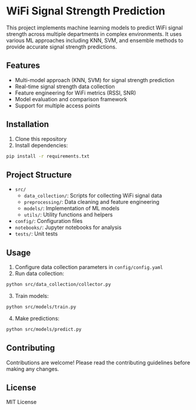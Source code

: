 # WiFi Signal Strength Prediction

This project implements machine learning models to predict WiFi signal strength across multiple departments in complex environments. It uses various ML approaches including KNN, SVM, and ensemble methods to provide accurate signal strength predictions.

## Features
- Multi-model approach (KNN, SVM) for signal strength prediction
- Real-time signal strength data collection
- Feature engineering for WiFi metrics (RSSI, SNR)
- Model evaluation and comparison framework
- Support for multiple access points

## Installation

1. Clone this repository
2. Install dependencies:
```bash
pip install -r requirements.txt
```

## Project Structure
- `src/`
  - `data_collection/`: Scripts for collecting WiFi signal data
  - `preprocessing/`: Data cleaning and feature engineering
  - `models/`: Implementation of ML models
  - `utils/`: Utility functions and helpers
- `config/`: Configuration files
- `notebooks/`: Jupyter notebooks for analysis
- `tests/`: Unit tests

## Usage
1. Configure data collection parameters in `config/config.yaml`
2. Run data collection:
```bash
python src/data_collection/collector.py
```
3. Train models:
```bash
python src/models/train.py
```
4. Make predictions:
```bash
python src/models/predict.py
```

## Contributing
Contributions are welcome! Please read the contributing guidelines before making any changes.

## License
MIT License
